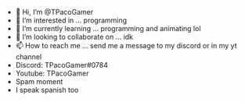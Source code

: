 - 👋 Hi, I’m @TPacoGamer
- 👀 I’m interested in ... programming
- 🌱 I’m currently learning ... programming and animating lol
- 💞️ I’m looking to collaborate on ... idk
- 📫 How to reach me ... send me a message to my discord or in my yt channel
- Discord: TPacoGamer#0784
- Youtube: TPacoGamer
- Spam moment
- I speak spanish too

<!---
TPacoGamer/TPacoGamer is a ✨ special ✨ repository because its `README.md` (this file) appears on your GitHub profile.
You can click the Preview link to take a look at your changes.
--->
